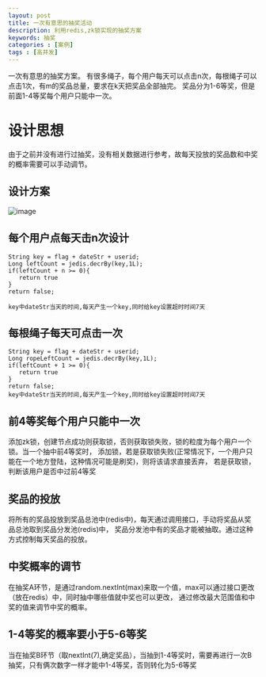 ```yaml
---
layout: post
title: 一次有意思的抽奖活动
description: 利用redis,zk锁实现的抽奖方案
keywords: 抽奖
categories : [案例]
tags : [高并发]
---
```


一次有意思的抽奖方案。
有很多绳子，每个用户每天可以点击n次，每根绳子可以点击1次，有m的奖品总量，要求在k天把奖品全部抽完。
奖品分为1-6等奖，但是前面1-4等奖每个用户只能中一次。

# 设计思想
由于之前并没有进行过抽奖，没有相关数据进行参考，故每天投放的奖品数和中奖的概率需要可以手动调节。

## 设计方案
![image](/images/images/luckydraw.png)


## 每个用户点每天击n次设计

```
String key = flag + dateStr + userid;
Long leftCount = jedis.decrBy(key,1L);
if(leftCount + n >= 0){
   return true
}
return false;

key中dateStr当天的时间,每天产生一个key,同时给key设置超时时间7天
```

## 每根绳子每天可点击一次
```
String key = flag + dateStr + userid;
Long ropeLeftCount = jedis.decrBy(key,1L);
if(leftCount + 1 >= 0){
   return true
}
return false;
key中dateStr当天的时间,每天产生一个key,同时给key设置超时时间7天
```

## 前4等奖每个用户只能中一次
添加zk锁，创建节点成功则获取锁，否则获取锁失败，锁的粒度为每个用户一个锁。当一个抽中前4等奖时，
添加锁，若是获取锁失败(正常情况下，一个用户只能在一个地方登陆，这种情况可能是刷奖)，则将该请求直接丢弃，
若是获取锁，判断该用户是否中过前4等奖

## 奖品的投放
将所有的奖品投放到奖品总池中(redis中)，每天通过调用接口，手动将奖品从奖品总池取到奖品分发池(redis)中，
奖品分发池中有的奖品才能被抽取。通过这种方式控制每天奖品的投放。

## 中奖概率的调节
在抽奖A环节，是通过random.nextInt(max)来取一个值，max可以通过接口更改（放在redis）中，同时抽中哪些值就中奖也可以更改，
通过修改最大范围值和中奖的值来调节中奖的概率。

## 1-4等奖的概率要小于5-6等奖
当在抽奖B环节（取nextInt(7),确定奖品），当抽到1-4等奖时，需要再进行一次B抽奖，只有俩次数字一样才能中1-4等奖，否则转化为5-6等奖


[jekyll]:      http://jekyllrb.com
[jekyll-gh]:   https://github.com/jekyll/jekyll
[jekyll-help]: https://github.com/jekyll/jekyll-help
